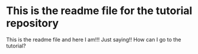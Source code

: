 # This is the readme file for the tutorial repository
This is the readme file and here I am!!!
Just saying!!
How can I go to the tutorial?